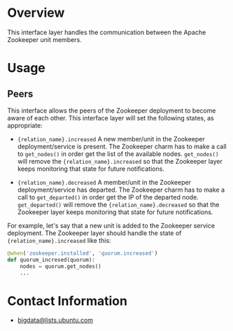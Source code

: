 # Overview

This interface layer handles the communication between the Apache Zookeeper unit members.


# Usage

## Peers

This interface allows the peers of the Zookeeper deployment to become aware of each other.
This interface layer will set the following states, as appropriate:

  * `{relation_name}.increased` A new member/unit in the Zookeeper deployment/service is present.
    The Zookeeper charm has to make a call to `get_nodes()` in order get the list of the available nodes.
    `get_nodes()` will remove the `{relation_name}.increased` so that the Zookeeper layer keeps monitoring that state for future notifications. 
    
  * `{relation_name}.decreased` A member/unit in the Zookeeper deployment/service has departed.
    The Zookeeper charm has to make a call to `get_departed()` in order get the IP of the departed node.
    `get_departed()` will remove the `{relation_name}.decreased` so that the Zookeeper layer keeps monitoring that state for future notifications. 
    
    
For example, let's say that a new unit is added to the Zookeeper service deployment. 
The Zookeeper layer should handle the state of `{relation_name}.increased` like this:

```python
@when('zookeeper.installed', 'quorum.increased')
def quorum_incresed(quorum):
    nodes = quorum.get_nodes()
    ...
```


# Contact Information

- <bigdata@lists.ubuntu.com>
